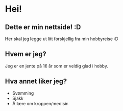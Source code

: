 <!DOCTYPE html>
<html>
	<head>
	</head>
	<body>
		<h1>Hei!</h1>
		<h2>Dette er min nettside! :D </h2>
		<p>Her skal jeg legge ut litt forskjellig fra min hobbyreise :D </p>
		<h2>Hvem er jeg?</h2>
		<p>Jeg er en jente på 16 år som er veldig glad i hobby.</p>
		<h2>Hva annet liker jeg?</h2>
		<ul>
			<li>Svømming</li>
      <li>Sjakk</li>
			<li>Å lære om kroppen/medisin</li>
		</ul>
	</body>
</html>
